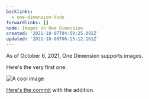 ```yaml
---
backlinks:
  - one-dimension-todo
forwardlinks: []
node: Images on One Dimension
created: '2021-10-07T04:59:25.092Z'
updated: '2021-10-08T06:15:12.161Z'
---
```

As of October 6, 2021, One Dimension supports images.

Here's the very first one:

![A cool image](images/images-on-one-dimension/RmnquZzidy.webp "Cool stuff")

[Here's the commit](https://github.com/cbroms/thoughts/commit/edb4cfa82f110529d1abb759f9a663ff9e563993) with the addition. 
